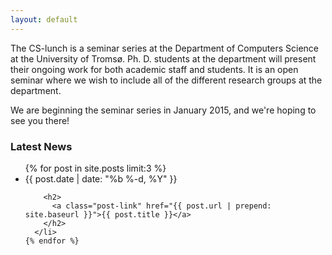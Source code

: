 ```yaml
---
layout: default
---
```


The CS-lunch is a seminar series at the Department of Computers Science at the
University of Tromsø. Ph. D. students at the department will present their
ongoing work for both academic staff and students. It is an open seminar where
we wish to include all of the different research groups at the department.  

We are beginning the seminar series in January 2015, and we're hoping to see you
there! 



### Latest News
  <ul class="post-list">
    {% for post in site.posts limit:3 %}
      <li>
        <span class="post-meta">{{ post.date | date: "%b %-d, %Y" }}</span>

        <h2>
          <a class="post-link" href="{{ post.url | prepend: site.baseurl }}">{{ post.title }}</a>
        </h2>
      </li>
    {% endfor %}
  </ul>
